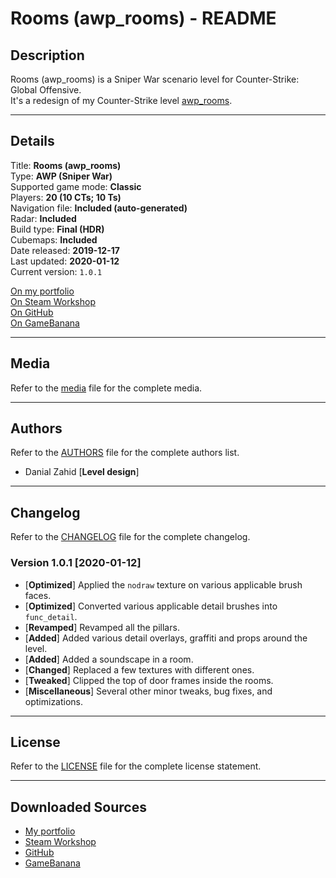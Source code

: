 # Rooms (awp_rooms) - README

## Description

Rooms (awp_rooms) is a Sniper War scenario level for Counter-Strike: Global Offensive.\
It's a redesign of my Counter-Strike level [awp_rooms](https://gamebanana.com/maps/196214).

---

## Details

Title: **Rooms (awp_rooms)**\
Type: **AWP (Sniper War)**\
Supported game mode: **Classic**\
Players: **20 (10 CTs; 10 Ts)**\
Navigation file: **Included (auto-generated)**\
Radar: **Included**\
Build type: **Final (HDR)**\
Cubemaps: **Included**\
Date released: **2019-12-17**\
Last updated: **2020-01-12**\
Current version: `1.0.1`

[On my portfolio](http://danialzahid.ga/awp_rooms-csgo)\
[On Steam Workshop](https://steamcommunity.com/sharedfiles/filedetails/?id=1938500295)\
[On GitHub](https://github.com/DanialZahid/awp_rooms)\
[On GameBanana](https://gamebanana.com/maps/207297)

---

## Media

Refer to the [media](media.md) file for the complete media.

---

## Authors

Refer to the [AUTHORS](AUTHORS.md) file for the complete authors list.

* Danial Zahid [**Level design**]

---

## Changelog

Refer to the [CHANGELOG](CHANGELOG.md) file for the complete changelog.

### Version 1.0.1 [2020-01-12]

* [**Optimized**] Applied the `nodraw` texture on various applicable brush faces.
* [**Optimized**] Converted various applicable detail brushes into `func_detail`.
* [**Revamped**] Revamped all the pillars.
* [**Added**] Added various detail overlays, graffiti and props around the level.
* [**Added**] Added a soundscape in a room.
* [**Changed**] Replaced a few textures with different ones.
* [**Tweaked**] Clipped the top of door frames inside the rooms.
* [**Miscellaneous**] Several other minor tweaks, bug fixes, and optimizations.

---

## License

Refer to the [LICENSE](LICENSE.md) file for the complete license statement.

---

## Downloaded Sources

* [My portfolio](http://danialzahid.ga/awp_rooms-csgo)
* [Steam Workshop](https://steamcommunity.com/sharedfiles/filedetails/?id=1938500295)
* [GitHub](https://github.com/DanialZahid/awp_rooms/releases)
* [GameBanana](https://gamebanana.com/maps/207297)
